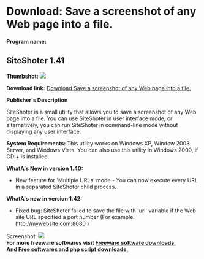 # Download: Save a screenshot of any Web page into a file.

**Program name:**

## SiteShoter 1.41

  
**Thumbshot:** ![](http://www.freewarefiles.com/screenshot/siteshoter_md.gif)   
  
**Download link:** [Download Save a screenshot of any Web page into a file.](http://freesoftwares.boysofts.com/SiteShoter_program_40796.html)  
  


**Publisher's Description**  
  


SiteShoter is a small utility that allows you to save a screenshot of any Web page into a file. You can use SiteShoter in user interface mode, or alternatively, you can run SiteShoter in command-line mode without displaying any user interface. 

**System Requirements:** This utility works on Windows XP, Window 2003 Server, and Windows Vista. You can also use this utility in Windows 2000, if GDI+ is installed.

**WhatA's New in version 1.40:**

  * New feature for 'Multiple URLs' mode - You can now execute every URL in a separated SiteShoter child process. 

**WhatA's new in version 1.42:**

  * Fixed bug: SiteShoter failed to save the file with 'url' variable if the Web site URL specified a port number (For example: http://mywebsite.com:8080 ) 

  
  
Screenshot: ![](http://www.freewarefiles.com/screenshot/siteshoter.gif)   
**For more freeware softwares visit [Freeware software downloads.](http://freesoftwares.boysofts.com/)**   
**And [Free softwares and php script downloads.](http://www.boysofts.com/)**

